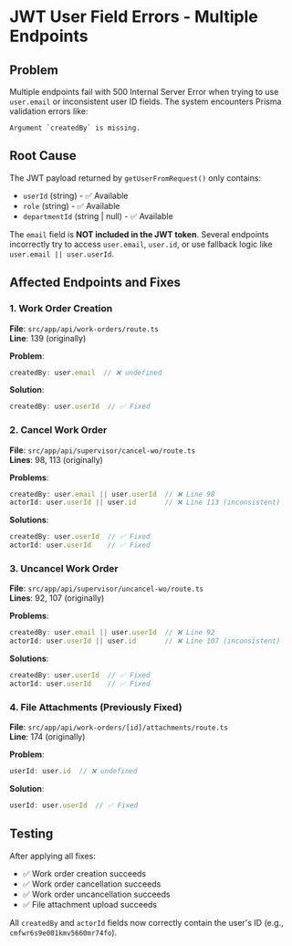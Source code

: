 # JWT User Field Errors - Multiple Endpoints

## Problem
Multiple endpoints fail with 500 Internal Server Error when trying to use `user.email` or inconsistent user ID fields. The system encounters Prisma validation errors like:

```
Argument `createdBy` is missing.
```

## Root Cause
The JWT payload returned by `getUserFromRequest()` only contains:
- `userId` (string) - ✅ Available
- `role` (string) - ✅ Available  
- `departmentId` (string | null) - ✅ Available

The `email` field is **NOT included in the JWT token**. Several endpoints incorrectly try to access `user.email`, `user.id`, or use fallback logic like `user.email || user.userId`.

## Affected Endpoints and Fixes

### 1. Work Order Creation
**File**: `src/app/api/work-orders/route.ts`  
**Line**: 139 (originally)

**Problem**:
```typescript
createdBy: user.email  // ❌ undefined
```

**Solution**:
```typescript
createdBy: user.userId  // ✅ Fixed
```

### 2. Cancel Work Order
**File**: `src/app/api/supervisor/cancel-wo/route.ts`  
**Lines**: 98, 113 (originally)

**Problems**:
```typescript
createdBy: user.email || user.userId  // ❌ Line 98
actorId: user.userId || user.id       // ❌ Line 113 (inconsistent)
```

**Solutions**:
```typescript
createdBy: user.userId  // ✅ Fixed
actorId: user.userId    // ✅ Fixed
```

### 3. Uncancel Work Order
**File**: `src/app/api/supervisor/uncancel-wo/route.ts`  
**Lines**: 92, 107 (originally)

**Problems**:
```typescript
createdBy: user.email || user.userId  // ❌ Line 92
actorId: user.userId || user.id       // ❌ Line 107 (inconsistent)
```

**Solutions**:
```typescript
createdBy: user.userId  // ✅ Fixed
actorId: user.userId    // ✅ Fixed
```

### 4. File Attachments (Previously Fixed)
**File**: `src/app/api/work-orders/[id]/attachments/route.ts`  
**Line**: 174 (originally)

**Problem**:
```typescript
userId: user.id  // ❌ undefined
```

**Solution**:
```typescript
userId: user.userId  // ✅ Fixed
```

## Testing
After applying all fixes:
- ✅ Work order creation succeeds
- ✅ Work order cancellation succeeds
- ✅ Work order uncancellation succeeds
- ✅ File attachment upload succeeds

All `createdBy` and `actorId` fields now correctly contain the user's ID (e.g., `cmfwr6s9e001kmv5660mr74fo`).
